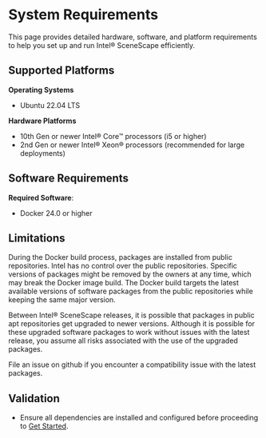 # System Requirements
This page provides detailed hardware, software, and platform requirements to help you set up and run Intel® SceneScape efficiently.

## Supported Platforms
<!--
**Guidelines**:
- Include supported operating systems, versions, and platform-specific notes.
-->
**Operating Systems**
- Ubuntu 22.04 LTS

**Hardware Platforms**
- 10th Gen or newer Intel® Core™ processors (i5 or higher)
- 2nd Gen or newer Intel® Xeon® processors (recommended for large deployments)

## Software Requirements
<!--
**Guidelines**:
- List software dependencies, libraries, and tools.
-->
**Required Software**:
- Docker 24.0 or higher

## Limitations

During the Docker build process, packages are installed from public repositories. Intel has no control over the public repositories. Specific versions of packages might be removed by the owners at any time, which may break the Docker image build. The Docker build targets the latest available versions of software packages from the public repositories while keeping the same major version.

Between Intel® SceneScape releases, it is possible that packages in public apt repositories get upgraded to newer versions. Although it is possible for these upgraded software packages to work without issues with the latest release, you assume all risks associated with the use of the upgraded packages.

File an issue on github if you encounter a compatibility issue with the latest packages.

## Validation
- Ensure all dependencies are installed and configured before proceeding to [Get Started](Getting-Started-Guide.md).
